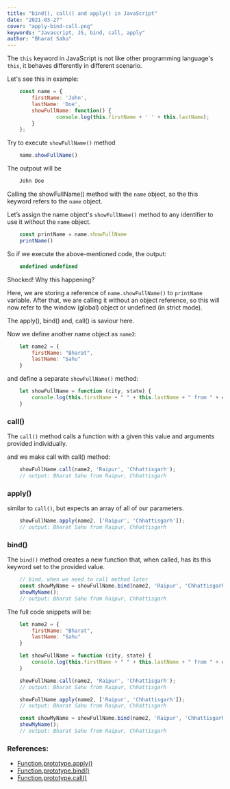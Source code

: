 ```yaml
---
title: "bind(), call() and apply() in JavaScript"
date: "2021-03-27"
cover: "apply-bind-call.png"
keywords: "Javascript, JS, bind, call, apply"
author: "Bharat Sahu"
---
```


The `this` keyword in JavaScript is not like other programming language's `this`, it behaves differently in different scenario.

Let's see this in example:

```js
    const name = {
        firstName: 'John',
        lastName: 'Doe',
        showFullName: function() {
                console.log(this.firstName + ' ' + this.lastName);
        }
    };
```

Try to execute `showFullName()` method

```js
    name.showFullName()
```

The outpout will be

```js
    John Doe
```

Calling the showFullName() method with the `name` object, so the this keyword refers to the `name` object.

Let’s assign the name object's `showFullName()` method to any identifier to use it without the `name` object.

```js
    const printName = name.showFullName
    printName()
```

So if we execute the above-mentioned code, the output:

```js
    undefined undefined
```

Shocked! Why this happening?

Here, we are storing a reference of `name.showFullName()` to `printName` variable. After that, we are calling it without an object reference, so this will now refer to the window (global) object or undefined (in strict mode).

The apply(), bind() and, call() is saviour here.

Now we define another name object as `name2`:

```js
    let name2 = {
        firstName: "Bharat",
        lastName: "Sahu"
    }
```

and define a separate `showFullName()` method:

```js
    let showFullName = function (city, state) {
        console.log(this.firstName + " " + this.lastName + " from " + city + ", " + state);
    }
```

### call()

The `call()` method calls a function with a given this value and arguments provided individually.

and we make call with call()  method:

```js
    showFullName.call(name2, 'Raipur', 'Chhattisgarh');
    // output: Bharat Sahu from Raipur, Chhattisgarh
```

### apply()

similar to `call()`, but expects an array of all of our parameters.

```js
    showFullName.apply(name2, ['Raipur', 'Chhattisgarh']);
    // output: Bharat Sahu from Raipur, Chhattisgarh
```

### bind()

The `bind()` method creates a new function that, when called, has its this keyword set to the provided value. 

```js
    // bind, when we need to call method later
    const showMyName = showFullName.bind(name2, 'Raipur', 'Chhattisgarh');
    showMyName();
    // output: Bharat Sahu from Raipur, Chhattisgarh
```

The full code snippets will be:

```js
    let name2 = {
        firstName: "Bharat",
        lastName: "Sahu"
    }

    let showFullName = function (city, state) {
        console.log(this.firstName + " " + this.lastName + " from " + city + ", " + state);
    }

    showFullName.call(name2, 'Raipur', 'Chhattisgarh');
    // output: Bharat Sahu from Raipur, Chhattisgarh

    showFullName.apply(name2, ['Raipur', 'Chhattisgarh']);
    // output: Bharat Sahu from Raipur, Chhattisgarh

    const showMyName = showFullName.bind(name2, 'Raipur', 'Chhattisgarh');
    showMyName();
    // output: Bharat Sahu from Raipur, Chhattisgarh
```



### References:
- [Function.prototype.apply()][apply]
- [Function.prototype.bind()][bind]
- [Function.prototype.call()][call]

<!-- Links -->
[apply]: https://developer.mozilla.org/en-US/docs/Web/JavaScript/Reference/Global_Objects/Function/apply
[call]: https://developer.mozilla.org/en-US/docs/Web/JavaScript/Reference/Global_Objects/Function/call
[bind]: https://developer.mozilla.org/en-US/docs/Web/JavaScript/Reference/Global_objects/Function/bind